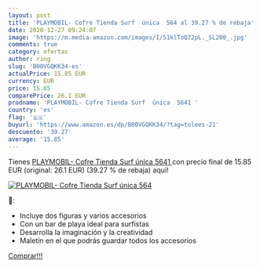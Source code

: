```yaml
---
layout: post
title: 'PLAYMOBIL- Cofre Tienda Surf  única  564 al 39.27 % de rebaja'
date: 2020-12-27 09:24:07
image: 'https://m.media-amazon.com/images/I/51klToQ72pL._SL200_.jpg'
comments: true
category: ofertas
author: ring
slug: 'B00VGQKK34-es'
actualPrice: 15.85 EUR
currency: EUR
price: 15.85
comparePrice: 26.1 EUR
prodname: 'PLAYMOBIL- Cofre Tienda Surf  única  5641 '
country: 'es'
flag: '🇪🇸'
buyurl: 'https://www.amazon.es/dp/B00VGQKK34/?tag=tolees-21'
descuento: '39.27'
average: '15.85'
---
```


Tienes [PLAYMOBIL- Cofre Tienda Surf  única  5641 ](https://www.amazon.es/dp/B00VGQKK34/?tag=tolees-21) con precio final de  15.85 EUR (original: 26.1 EUR) (39.27 %  de rebaja) aqui!

[![PLAYMOBIL- Cofre Tienda Surf  única  564](https://m.media-amazon.com/images/I/51klToQ72pL._SL200_.jpg)](https://www.amazon.es/dp/B00VGQKK34/?tag=tolees-21)

🔎:

- Incluye dos figuras y varios accesorios
- Con un bar de playa ideal para surfistas
- Desarrolla la imaginación y la creatividad
- Maletín en el que podrás guardar todos los accesorios

[Comprar!!!](https://www.amazon.es/dp/B00VGQKK34/?tag=tolees-21)
